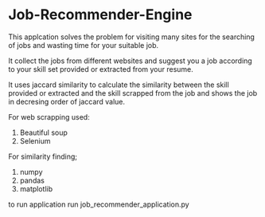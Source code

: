 # Job-Recommender-Engine
This applcation solves the problem for visiting many sites for the searching of jobs and wasting time for your suitable  job.

It collect the jobs from different websites and suggest you a job according to your skill set provided or extracted from your resume.

It uses jaccard similarity to calculate the similarity between the skill provided or extracted and the skill scrapped from the job and shows the job in decresing order of jaccard value.

For web scrapping used:
1. Beautiful soup
2. Selenium

For similarity finding;
1. numpy
2. pandas
3. matplotlib

to run application run job_recommender_application.py
